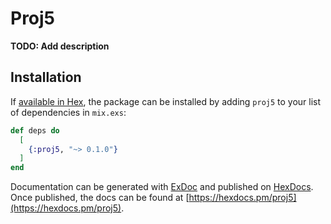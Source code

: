 # Proj5

**TODO: Add description**

## Installation

If [available in Hex](https://hex.pm/docs/publish), the package can be installed
by adding `proj5` to your list of dependencies in `mix.exs`:

```elixir
def deps do
  [
    {:proj5, "~> 0.1.0"}
  ]
end
```

Documentation can be generated with [ExDoc](https://github.com/elixir-lang/ex_doc)
and published on [HexDocs](https://hexdocs.pm). Once published, the docs can
be found at [https://hexdocs.pm/proj5](https://hexdocs.pm/proj5).

